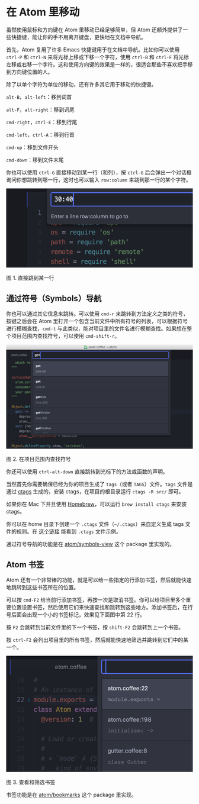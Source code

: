 # 在 Atom 里移动

虽然使用鼠标和方向键在 Atom 里移动已经足够简单，但 Atom 还额外提供了一些快捷键，能让你的手不用离开键盘，更快地在文档中导航。

首先，Atom 复用了许多 Emacs 快捷键用于在文档中导航。比如你可以使用 `ctrl-P` 和 `ctrl-N` 来将光标上移或下移一个字符，使用 `ctrl-B` 和 `ctrl-F` 将光标左移或右移一个字符。这和使用方向键的效果是一样的，很适合那些不喜欢把手移到方向键位置的人。

除了以单个字符为单位的移动，还有许多其它用于移动的快捷键。

`alt-B`，`alt-left`：移到词首

`alt-F`，`alt-right`：移到词尾

`cmd-right`，`ctrl-E`：移到行尾

`cmd-left`，`ctrl-A`：移到行首

`cmd-up`：移到文件开头

`cmd-down`：移到文件末尾

你也可以使用 `ctrl-G` 直接移动到某一行（和列），按 `ctrl-G` 后会弹出一个对话框询问你想跳转到哪一行，这时也可以输入 `row:column` 来跳到那一行的某个字符。

![Go directly to a line](./images/goto.png)

图 1. 直接跳到某一行

## 通过符号（Symbols）导航

你也可以通过其它信息来跳转。可以使用 `cmd-r` 来跳转到方法定义之类的符号，按键之后会在 Atom 里打开一个包含当前文件中所有符号的列表，可以根据符号进行模糊查找，`cmd-t` 与此类似，能对项目里的文件名进行模糊查找。如果想在整个项目范围内查找符号，可以使用 `cmd-shift-r`。

![Search by symbol across your project](./images/symbol.png)

图 2. 在项目范围内查找符号

你还可以使用 `ctrl-alt-down` 直接跳转到光标下的方法或函数的声明。

当然首先你需要确保已经为你的项目生成了 `tags`（或者 `TAGS`）文件。`tags` 文件是通过 [ctags](http://ctags.sourceforge.net/) 生成的，安装 ctags，在项目的根目录运行 `ctags -R src/` 即可。

如果你在 Mac 下并且使用 [Homebrew](http://brew.sh/)，可以运行 `brew install ctags` 来安装 ctags。

你可以在 home 目录下创建一个 `.ctags` 文件（`~/.ctags`）来自定义生成 tags 文件的规则。在 [这个链接](https://github.com/atom/symbols-view/blob/master/lib/ctags-config) 能看到 `.ctags` 文件示例。

通过符号导航的功能是在 [atom/symbols-view](https://github.com/atom/symbols-view) 这个 package 里实现的。

## Atom 书签

Atom 还有一个非常棒的功能，就是可以给一些指定的行添加书签，然后就能快速地跳转到这些书签所在的位置。

可以按 `cmd-F2` 给当前行添加书签，再按一次是取消书签。你可以给项目里多个重要位置设置书签，然后使用它们来快速查找和跳转到这些地方。添加书签后，在行号后面会出现一个小的书签标记，效果见下面图中第 22 行。

按 `F2` 会跳转到当前文件里的下一个书签，按 `shift-F2` 会跳转到上一个书签。

按 `ctrl-F2` 会列出项目里的所有书签，然后就能快速地筛选并跳转到它们中的某一个。

![](./images/bookmarks.png)

图 3. 查看和筛选书签

书签功能是在 [atom/bookmarks](https://github.com/atom/bookmarks) 这个 package 里实现。
